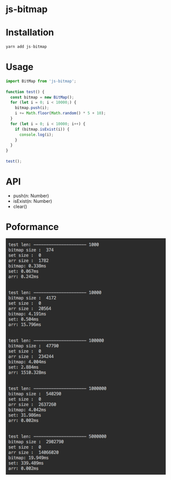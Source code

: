 # js-bitmap

# Installation
```js
yarn add js-bitmap
```

# Usage
```js
import BitMap from 'js-bitmap';

function test() {
  const bitmap = new BitMap();
  for (let i = 0; i < 10000;) {
    bitmap.push(i);
    i += Math.floor(Math.random() * 5 + 10);
  }
  for (let i = 0; i < 10000; i++) {
    if (bitmap.isExist(i)) {
      console.log(i);
    }
  }
}

test();

```

# API
* push(n: Number)
* isExist(n: Number) 
* clear()

# Poformance
![preview](https://raw.githubusercontent.com/YouHan26/js-bitmap/master/WX20190103-171610.png)
